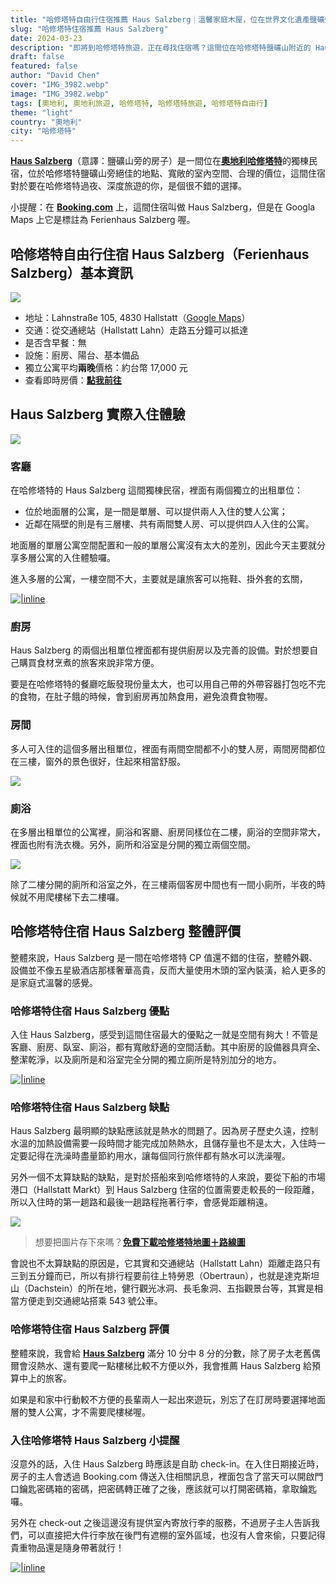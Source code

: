 ```yaml
---
title: "哈修塔特自由行住宿推薦 Haus Salzberg｜溫馨家庭木屋，位在世界文化遺產鹽礦旁的住宿選擇"
slug: "哈修塔特住宿推薦 Haus Salzberg"
date: 2024-03-23
description: "即將到哈修塔特旅遊，正在尋找住宿嗎？這間位在哈修塔特鹽礦山附近的 Haus Salzberg，擁有寬敞空間，價格合理，對於多人同行的旅人，是個值得考慮的選擇。"
draft: false
featured: false
author: "David Chen"
cover: "IMG_3982.webp"
image: "IMG_3982.webp"
tags: [奧地利, 奧地利旅遊, 哈修塔特, 哈修塔特旅遊, 哈修塔特自由行]
theme: "light"
country: "奧地利"
city: "哈修塔特"
---
```


[**Haus Salzberg**](https://www.booking.com/hotel/at/ferienhaus-salzberg.xt.html?aid=7956794&no_rooms=1&group_adults=2)（意譯：鹽礦山旁的房子）是一間位在[**奧地利哈修塔特**](https://exittaiwan.com/posts/%E5%93%88%E4%BF%AE%E5%A1%94%E7%89%B9%E6%97%85%E9%81%8A%E5%85%A8%E6%94%BB%E7%95%A5/)的獨棟民宿，位於哈修塔特鹽礦山旁絕佳的地點、寬敞的室內空間、合理的價位，這間住宿對於要在哈修塔特過夜、深度旅遊的你，是個很不錯的選擇。

小提醒：在 [**Booking.com**](https://www.booking.com/hotel/at/ferienhaus-salzberg.xt.html?aid=7956794&no_rooms=1&group_adults=2) 上，這間住宿叫做 Haus Salzberg，但是在 Googla Maps 上它是標註為 Ferienhaus Salzberg 喔。

## 哈修塔特自由行住宿 Haus Salzberg（Ferienhaus Salzberg）基本資訊

![](IMG_3982.webp)

- 地址：Lahnstraße 105, 4830 Hallstatt（[Google Maps](https://maps.app.goo.gl/Kjx9VZepwX9ujWnb9)）
- 交通：從交通總站（Hallstatt Lahn）走路五分鐘可以抵達
- 是否含早餐：無
- 設施：廚房、陽台、基本備品
- 獨立公寓平均**兩晚**價格：約台幣 17,000 元
- 查看即時房價：**[點我前往](https://www.booking.com/hotel/at/ferienhaus-salzberg.xt.html?aid=7956794&no_rooms=1&group_adults=2)**

## Haus Salzberg 實際入住體驗

![](IMG_3979.webp)

### 客廳

在哈修塔特的 Haus Salzberg 這間獨棟民宿，裡面有兩個獨立的出租單位：
- 位於地面層的公寓，是一間是單層、可以提供兩人入住的雙人公寓；
- 近鄰在隔壁的則是有三層樓、共有兩間雙人房、可以提供四人入住的公寓。

地面層的單層公寓空間配置和一般的單層公寓沒有太大的差別，因此今天主要就分享多層公寓的入住體驗囉。

進入多層的公寓，一樓空間不大，主要就是讓旅客可以拖鞋、掛外套的玄關，

[![|inline](hotel-banner.webp)](https://l.exittaiwan.com/book-a-hotel)

### 廚房

Haus Salzberg 的兩個出租單位裡面都有提供廚房以及完善的設備。對於想要自己購買食材烹煮的旅客來說非常方便。

要是在哈修塔特的餐廳吃飯發現份量太大，也可以用自己帶的外帶容器打包吃不完的食物，在肚子餓的時候，會到廚房再加熱食用，避免浪費食物喔。

### 房間

多人可入住的這個多層出租單位，裡面有兩間空間都不小的雙人房，兩間房間都位在三樓，窗外的景色很好，住起來相當舒服。

![](IMG_3860.webp)

### 廁浴

在多層出租單位的公寓裡，廁浴和客廳、廚房同樣位在二樓，廁浴的空間非常大，裡面也附有洗衣機。另外，廁所和浴室是分開的獨立兩個空間。

![](IMG_3859.webp)

除了二樓分開的廁所和浴室之外，在三樓兩個客房中間也有一間小廁所，半夜的時候就不用爬樓梯下去二樓囉。

## 哈修塔特住宿 Haus Salzberg 整體評價

整體來說，Haus Salzberg 是一間在哈修塔特 CP 值還不錯的住宿，整體外觀、設備並不像五星級酒店那樣奢華高貴，反而大量使用木頭的室內裝潢，給人更多的是家庭式溫馨的感覺。

### 哈修塔特住宿 Haus Salzberg 優點

入住 Haus Salzberg，感受到這間住宿最大的優點之一就是空間有夠大！不管是客廳、廚房、臥室、廁浴，都有寬敞舒適的空間活動。其中廚房的設備器具齊全、整潔乾淨，以及廁所是和浴室完全分開的獨立廁所是特別加分的地方。

[![|inline](hotel-banner.webp)](https://l.exittaiwan.com/book-a-hotel)

### 哈修塔特住宿 Haus Salzberg 缺點

Haus Salzberg 最明顯的缺點應該就是熱水的問題了。因為房子歷史久遠，控制水溫的加熱設備需要一段時間才能完成加熱熱水，且儲存量也不是太大，入住時一定要記得在洗澡時盡量節約用水，讓每個同行旅伴都有熱水可以洗澡喔。

另外一個不太算缺點的缺點，是對於搭船來到哈修塔特的人來說，要從下船的市場港口（Hallstatt Markt）到 Haus Salzberg 住宿的位置需要走較長的一段距離，所以入住時的第一趟路和最後一趟路程拖著行李，會感覺距離稍遠。

![](hallstatt-am-see.webp)

> 想要把圖片存下來嗎？**[免費下載哈修塔特地圖＋路線圖](https://exittaiwan.gumroad.com/l/hallstatt)**

會說也不太算缺點的原因是，它其實和交通總站（Hallstatt Lahn）距離走路只有三到五分鐘而已，所以有排行程要前往上特勞恩（Obertraun），也就是達克斯坦山（Dachstein）的所在地，健行觀光冰洞、長毛象洞、五指觀景台等，其實是相當方便走到交通總站搭乘 543 號公車。

### 哈修塔特住宿 Haus Salzberg 評價

整體來說，我會給 [**Haus Salzberg**](https://www.booking.com/hotel/at/ferienhaus-salzberg.xt.html?aid=7956794&no_rooms=1&group_adults=2) 滿分 10 分中 8 分的分數，除了房子太老舊偶爾會沒熱水、還有要爬一點樓梯比較不方便以外，我會推薦 Haus Salzberg 給預算中上的旅客。

如果是和家中行動較不方便的長輩兩人一起出來遊玩，別忘了在訂房時要選擇地面層的雙人公寓，才不需要爬樓梯喔。

### 入住哈修塔特 Haus Salzberg 小提醒

沒意外的話，入住 Haus Salzberg 時應該是自助 check-in。在入住日期接近時，房子的主人會透過 Booking.com 傳送入住相關訊息，裡面包含了當天可以開啟門口鑰匙密碼箱的密碼，把密碼轉正確了之後，應該就可以打開密碼箱，拿取鑰匙囉。

另外在 check-out 之後這邊沒有提供室內寄放行李的服務，不過房子主人告訴我們，可以直接把大件行李放在後門有遮棚的室外區域，也沒有人會來偷，只要記得貴重物品還是隨身帶著就行！

[![|inline](hotel-banner.webp)](https://l.exittaiwan.com/book-a-hotel)